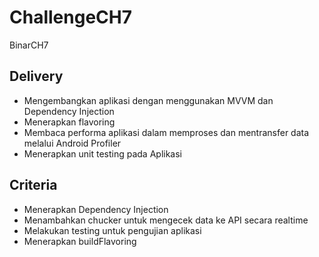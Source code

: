 # ChallengeCH7
BinarCH7

## Delivery
- Mengembangkan aplikasi dengan menggunakan MVVM dan Dependency Injection
- Menerapkan flavoring
- Membaca performa aplikasi dalam memproses dan mentransfer data melalui Android Profiler
- Menerapkan unit testing pada Aplikasi

## Criteria
- Menerapkan Dependency Injection
- Menambahkan chucker untuk mengecek data ke API secara realtime
- Melakukan testing untuk pengujian aplikasi
- Menerapkan buildFlavoring
